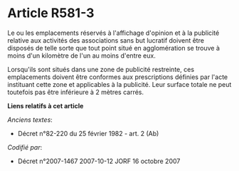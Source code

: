 # Article R581-3

Le ou les emplacements réservés à l'affichage d'opinion et à la publicité relative aux activités des associations sans but
lucratif doivent être disposés de telle sorte que tout point situé en agglomération se trouve à moins d'un kilomètre de l'un
au moins d'entre eux.

Lorsqu'ils sont situés dans une zone de publicité restreinte, ces emplacements doivent être conformes aux prescriptions
définies par l'acte instituant cette zone et applicables à la publicité. Leur surface totale ne peut toutefois pas être
inférieure à 2 mètres carrés.

**Liens relatifs à cet article**

_Anciens textes_:

  - Décret n°82-220 du 25 février 1982 - art. 2 (Ab)

_Codifié par_:

  - Décret n°2007-1467 2007-10-12 JORF 16 octobre 2007
